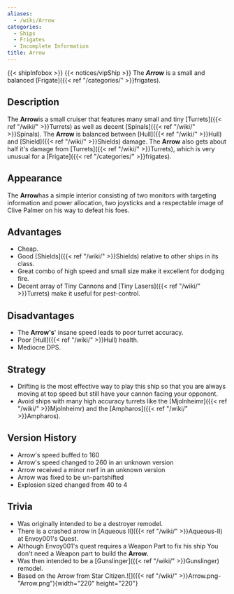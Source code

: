 ```yaml
---
aliases:
  - /wiki/Arrow
categories:
  - Ships
  - Frigates
  - Incomplete Information
title: Arrow
---
```


{{< shipInfobox >}} {{< notices/vipShip >}} The **_Arrow_** is a small and balanced [Frigate]({{< ref "/categories/" >}}frigates).

## Description

The **Arrow**is a small cruiser that features many small and tiny [Turrets]({{< ref "/wiki/" >}}Turrets) as well as decent [Spinals]({{< ref "/wiki/" >}}Spinals). The **Arrow** is balanced between [Hull]({{< ref "/wiki/" >}}Hull) and [Shield]({{< ref "/wiki/" >}}Shields) damage. The **Arrow** also gets about half it's damage from [Turrets]({{< ref "/wiki/" >}}Turrets), which is very unusual for a [Frigate]({{< ref "/categories/" >}}frigates).

## Appearance

The **Arrow**has a simple interior consisting of two monitors with targeting information and power allocation, two joysticks and a respectable image of Clive Palmer on his way to defeat his foes.

## Advantages

- Cheap.
- Good [Shields]({{< ref "/wiki/" >}}Shields) relative to other ships in its class.
- Great combo of high speed and small size make it excellent for dodging fire.
- Decent array of Tiny Cannons and [Tiny Lasers]({{< ref "/wiki/" >}}Turrets) make it useful for pest-control.

## Disadvantages

- The **Arrow's**' insane speed leads to poor turret accuracy.
- Poor [Hull]({{< ref "/wiki/" >}}Hull) health.
- Mediocre DPS.

## Strategy

- Drifting is the most effective way to play this ship so that you are always moving at top speed but still have your cannon facing your opponent.
- Avoid ships with many high accuracy turrets like the [Mjolnheimr]({{< ref "/wiki/" >}}Mjolnheimr) and the [Ampharos]({{< ref "/wiki/" >}}Ampharos).

## Version History

- Arrow's speed buffed to 160
- Arrow's speed changed to 260 in an unknown version
- Arrow received a minor nerf in an unknown version
- Arrow was fixed to be un-partshifted
- Explosion sized changed from 40 to 4

## Trivia

- Was originally intended to be a destroyer remodel.
- There is a crashed arrow in [Aqueous II]({{< ref "/wiki/" >}}Aqueous-II) at Envoy001's Quest.
- Although Envoy001's quest requires a Weapon Part to fix his ship You don't need a Weapon part to build the **Arrow.**
- Was then intended to be a [Gunslinger]({{< ref "/wiki/" >}}Gunslinger) remodel.
- Based on the Arrow from Star Citizen.![]({{< ref "/wiki/" >}}Arrow.png-"Arrow.png"){width="220" height="220"}
